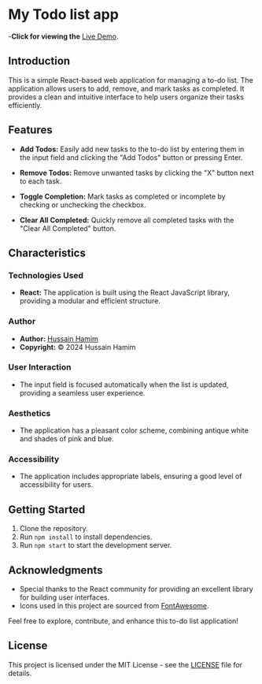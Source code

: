 # My Todo list app

-**Click for viewing the** [Live Demo](https://my-todo-list-hussain-hamim.vercel.app/).


## Introduction
This is a simple React-based web application for managing a to-do list. The application allows users to add, remove, and mark tasks as completed. It provides a clean and intuitive interface to help users organize their tasks efficiently.

## Features
- **Add Todos:** Easily add new tasks to the to-do list by entering them in the input field and clicking the "Add Todos" button or pressing Enter.

- **Remove Todos:** Remove unwanted tasks by clicking the "X" button next to each task.

- **Toggle Completion:** Mark tasks as completed or incomplete by checking or unchecking the checkbox.

- **Clear All Completed:** Quickly remove all completed tasks with the "Clear All Completed" button.

## Characteristics

### Technologies Used
- **React:** The application is built using the React JavaScript library, providing a modular and efficient structure.

### Author
- **Author:** [Hussain Hamim](https://github.com/Hussain-hamim)
- **Copyright:** © 2024 Hussain Hamim

### User Interaction
- The input field is focused automatically when the list is updated, providing a seamless user experience.

### Aesthetics
- The application has a pleasant color scheme, combining antique white and shades of pink and blue.

### Accessibility
- The application includes appropriate labels, ensuring a good level of accessibility for users.

## Getting Started
1. Clone the repository.
2. Run `npm install` to install dependencies.
3. Run `npm start` to start the development server.


## Acknowledgments
- Special thanks to the React community for providing an excellent library for building user interfaces.
- Icons used in this project are sourced from [FontAwesome](https://fontawesome.com/).

Feel free to explore, contribute, and enhance this to-do list application!

## License

This project is licensed under the MIT License - see the [LICENSE](LICENSE) file for details.





